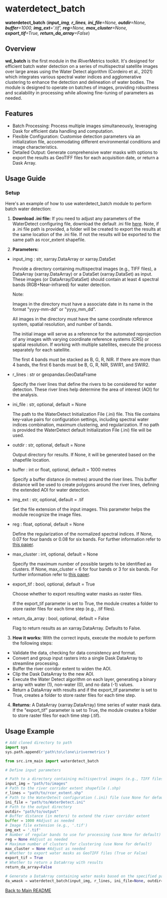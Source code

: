 # waterdetect_batch

**waterdetect_batch** (_**input_img**, **r_lines**, **ini_file**=None, **outdir**=None, **buffer**=1000, **img_ext**='.tif', **reg**=None, **max_cluster**=None, **export_tif**=True, **return_da_array**=False_)

## Overview
 **wd_batch** is the first module in the iRiverMetrics toolkit. It's designed for efficient batch water detection on a series of multispectral satellite images over large areas using the Water Detect algorithm (Cordeiro et al., 2021) which integrates various spectral water indices and agglomerative clustering to enhance the detection and delineation of water bodies. The module is designed to operate on batches of images, providing robustness and scalability in processing while allowing fine-tuning of parameters as needed.

## Features
- Batch Processing: Process multiple images simultaneously, leveraging Dask for efficient data handling and computation.
- Flexible Configuration: Customise detection parameters via an initialization file, accommodating different environmental conditions and image characteristics.
- Detailed Output: Generate comprehensive water masks with options to export the results as GeoTIFF files for each acquisition date, or return a Dask Array.

## Usage Guide
### Setup
Here's an example of how to use waterdetect_batch module to perform batch water detection:

1. **Download .ini file:** If you need to adjust any parameters of the WaterDetect configuring file, download the default .ini file [here](WaterDetect.ini). Note, if a .ini file path is provided, a folder will be created to export the results at the same location of the .ini file. If not the results will be exported to the same path as rcor_extent shapefile. 

2. **Parameters:**
- input_img : str, xarray.DataArray or xarray.DataSet

    Provide a directory containing multispectral images (e.g., TIFF files), a DataArray (xarray.DataArray) or a DataSet (xarray.DataSet) as input. These images (or DataArray/DataSet) should contain at least 4 spectral bands (RGB+Near-infrared) for water detection.

    Note:

    Images in the directory must have a associate date in its name in the format "yyyy-mm-dd" or "yyyy_mm_dd".

    All images in the directory must have the same coordinate reference system, spatial resolution, and number of bands.

    The initial image will serve as a reference for the automated reprojection of any images with varying coordinate reference systems (CRS) or spatial resolution. If working with multiple satellites, execute the process separately for each satellite.

    The first 4 bands must be stacked as B, G, R, NIR. If there are more than 4 bands, the first 6 bands must be B, G, R, NIR, SWIR1, and SWIR2.

- r_lines : str or geopandas.GeoDataFrame

    Specify the river lines that define the rivers to be considered for water detection. These river lines help determine the area of interest (AOI) for the analysis.

- ini_file : str, optional, default = None

    The path to the WaterDetect Initialization File (.ini) file. This file contains key-value pairs for configuration settings, including spectral water indices combination, maximum clustering, and regularization. If no path is provided the WaterDetect default Initialization File (.ini) file will be used.

- outdir : str, optional, default = None

    Output directory for results. If None, it will be generated based on the shapefile location.

- buffer : int or float, optional, default = 1000 metres

    Specify a buffer distance (in metres) around the river lines. This buffer distance will be used to create polygons around the river lines, defining the extended AOI for water detection.

- img_ext : str, optional, default = .tif

    Set the file extension of the input images. This parameter helps the module recognize the image files.

- reg : float, optional, default = None

    Define the regularization of the normalized spectral indices. If None, 0.07 for four bands or 0.08 for six bands. For further information refer to [this paper](https://doi.org/10.1080/15481603.2023.2168676).

- max_cluster : int, optional, default = None
    
    Specify the maximum number of possible targets to be identified as clusters. If None, max_cluster = 6 for four bands or 3 for six bands. For further information refer to [this paper](https://doi.org/10.1080/15481603.2023.2168676).

- export_tif : bool, optional, default = True
    
    Choose whether to export resulting water masks as raster files.

    If the export_tif parameter is set to True, the module creates a folder to store raster files for each time step (e.g., .tif files).

- return_da_array : bool, optional, default = False

    Flag to return results as an xarray.DataArray. Defaults to False.

3. **How it works:**
With the correct inputs, execute the module to perform the following steps:
- Validate the data, checking for data consistency and format.
- Convert and group input rasters into a single Dask DataArray to streamline processing.
- Buffer the river corridor extent to widen the AOI.
- Clip the Dask DataArray to the new AOI.
- Execute the Water Detect algorithm on each layer, generating a binary array with water (1), non-water (0), and no data (-1) values.
- Return a DataArray with results and if the export_tif parameter is set to True, creates a folder to store raster files for each time step.

4. **Returns:**
A DataArray (xarray.DataArray) time series of water mask data. If the "export_tif" parameter is set to True, the module creates a folder to store raster files for each time step (.tif).

## Usage Example
```python
# Add cloned directory to path
import sys
sys.path.append(r'path\to\clone\irivermetrics')

from src.irm_main import waterdetect_batch

# Define input parameters

# Path to a directory containing multispectral images (e.g., TIFF files)
input_img = "path/to/images"
# Path to the river corridor extent shapefile (.shp)
r_lines = "path/to/rcor_extent.shp"
# Path to the WaterDetect configuration (.ini) file (use None for default parameters)
ini_file = "path/to/WaterDetect.ini"
# Path to the output directory
outdir= "path/to/output"
# Buffer distance (in meters) to extend the river corridor extent
buffer = 1000 #Adjust as needed
# Image file extension (e.g., '.tif')
img_ext = '.tif'
# Number of regular bands to use for processing (use None for default)
reg = None #Adjust as needed
# Maximum number of clusters for clustering (use None for default)
max_cluster = None #Adjust as needed
# Whether to export water masks as GeoTIFF files (True or False)
export_tif = True
# Whether to return a DataArray with results
return_da_array=False

# Generate a DataArray containing water masks based on the specified parameters
da_wmask = waterdetect_batch(input_img, r_lines, ini_file=None, outdir=None, buffer=1000, img_ext='.tif', reg=None, max_cluster=None, export_tif=True, return_da_array=False)
```

[Back to Main README](../README.md)
